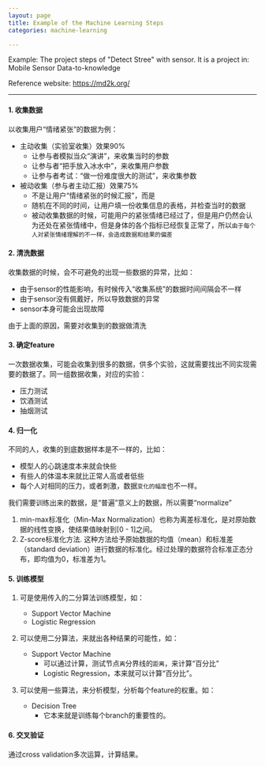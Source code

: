 ```yaml
---
layout: page
title: Example of the Machine Learning Steps
categories: machine-learning

---
```




Example: The project steps of "Detect Stree" with sensor. It is a project in: Mobile Sensor Data-to-knowledge

Reference website: https://md2k.org/

---

#### 1. 收集数据

以收集用户“情绪紧张”的数据为例：

- 主动收集（实验室收集）效果90%
    + 让参与者模拟当众“演讲”，来收集当时的参数
    + 让参与者“把手放入冰水中”，来收集用户参数
    + 让参与者考试：“做一份难度很大的测试”，来收集参数
- 被动收集（参与者主动汇报）效果75%
    + 不是让用户“情绪紧张的时候汇报”，而是
    + 随机在不同的时间，让用户填一份收集信息的表格，并检查当时的数据
    + 被动收集数据的时候，可能用户的紧张情绪已经过了，但是用户仍然会认为还处在紧张情绪中，但是身体的各个指标已经恢复正常了，所以`由于每个人对紧张情绪理解的不一样，会造成数据和结果的偏差`

#### 2. 清洗数据

收集数据的时候，会不可避免的出现一些数据的异常，比如：

- 由于sensor的性能影响，有时候传入“收集系统”的数据时间间隔会不一样
- 由于sensor没有佩戴好，所以导致数据的异常
- sensor本身可能会出现故障

由于上面的原因，需要对收集到的数据做清洗

#### 3. 确定feature

一次数据收集，可能会收集到很多的数据，供多个实验，这就需要找出不同实现需要的数据了。同一组数据收集，对应的实验：

- 压力测试
- 饮酒测试
- 抽烟测试

#### 4. 归一化

不同的人，收集的到底数据样本是不一样的，比如：

- 模型人的心跳速度本来就会快些
- 有些人的体温本来就比正常人高或者低些
- 每个人对相同的压力，或者刺激，数据`变化的幅度`也不一样。

我们需要训练出来的数据，是“普遍”意义上的数据，所以需要“normalize”

1. min-max标准化（Min-Max Normalization）也称为离差标准化，是对原始数据的线性变换，使结果值映射到[0 - 1]之间。
2. Z-score标准化方法. 这种方法给予原始数据的均值（mean）和标准差（standard deviation）进行数据的标准化。经过处理的数据符合标准正态分布，即均值为0，标准差为1。

#### 5. 训练模型

1. 可是使用传入的二分算法训练模型，如：
    - Support Vector Machine
    - Logistic Regression

2. 可以使用二分算法，来就出各种结果的可能性，如：
    - Support Vector Machine
        + 可以通过计算，测试节点`离`分界线的`距离`，来计算“百分比”
        + Logistic Regression，本来就可以计算“百分比”。

3. 可以使用一些算法，来分析模型，分析每个feature的权重。如：
    - Decision Tree
        + 它本来就是训练每个branch的重要性的。

#### 6. 交叉验证

通过cross validation多次运算，计算结果。

